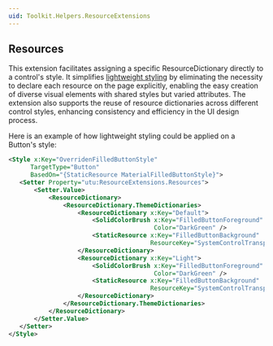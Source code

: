 ```yaml
---
uid: Toolkit.Helpers.ResourceExtensions
---
```


## Resources

This extension facilitates assigning a specific ResourceDictionary directly to a control's style. It simplifies [lightweight styling](../lightweight-styling.md) by eliminating the necessity to declare each resource on the page explicitly, enabling the easy creation of diverse visual elements with shared styles but varied attributes. The extension also supports the reuse of resource dictionaries across different control styles, enhancing consistency and efficiency in the UI design process.

Here is an example of how lightweight styling could be applied on a Button's style:

 ```xml
<Style x:Key="OverridenFilledButtonStyle"
	   TargetType="Button"
	   BasedOn="{StaticResource MaterialFilledButtonStyle}">
	<Setter Property="utu:ResourceExtensions.Resources">
		<Setter.Value>
			<ResourceDictionary>
				<ResourceDictionary.ThemeDictionaries>
					<ResourceDictionary x:Key="Default">
						<SolidColorBrush x:Key="FilledButtonForeground"
					 					 Color="DarkGreen" />
						<StaticResource x:Key="FilledButtonBackground"
										ResourceKey="SystemControlTransparentBrush" />
					</ResourceDictionary>
					<ResourceDictionary x:Key="Light">
						<SolidColorBrush x:Key="FilledButtonForeground"
					 					 Color="DarkGreen" />
						<StaticResource x:Key="FilledButtonBackground"
										ResourceKey="SystemControlTransparentBrush" />
					</ResourceDictionary>
				</ResourceDictionary.ThemeDictionaries>
			</ResourceDictionary>
		</Setter.Value>
	</Setter>
</Style>
```
